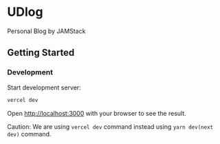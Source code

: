 # UDlog

Personal Blog by JAMStack

## Getting Started

### Development

Start development server:

```bash
vercel dev
```

Open <http://localhost:3000> with your browser to see the result.

Caution: We are using `vercel dev` command instead using `yarn dev(next dev)` command.
